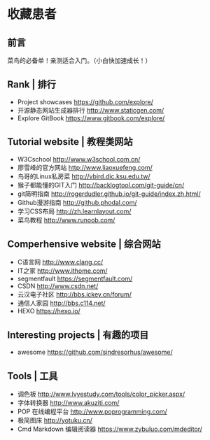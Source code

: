 # 收藏患者
## 前言
菜鸟的必备单！亲测适合入门。（小白快加速成长！）

## Rank | 排行
- Project showcases https://github.com/explore/
- 开源静态网站生成器排行 http://www.staticgen.com/
- Explore GitBook https://www.gitbook.com/explore/

## Tutorial website | 教程类网站
- W3Cschool  http://www.w3school.com.cn/
- 廖雪峰的官方网站 http://www.liaoxuefeng.com/
- 鸟哥的Linux私房菜 http://vbird.dic.ksu.edu.tw/
- 猴子都能懂的GIT入门 http://backlogtool.com/git-guide/cn/
- git简明指南 http://rogerdudler.github.io/git-guide/index.zh.html/
- Github漫游指南 http://github.phodal.com/
- 学习CSS布局 http://zh.learnlayout.com/
- 菜鸟教程 http://www.runoob.com/

## Comperhensive website | 综合网站
- C语言网  http://www.clang.cc/
- IT之家 http://www.ithome.com/
- segmentfault https://segmentfault.com/
- CSDN http://www.csdn.net/
- 云汉电子社区 http://bbs.ickey.cn/forum/
- 通信人家园 http://bbs.c114.net/
- HEXO https://hexo.io/

## Interesting projects | 有趣的项目
- awesome  https://github.com/sindresorhus/awesome/

## Tools | 工具
- 调色板 http://www.lvyestudy.com/tools/color_picker.aspx/
- 字体转换器 http://www.akuziti.com/
- POP 在线编程平台 http://www.poprogramming.com/
- 极简图床 http://yotuku.cn/
- Cmd Markdown 编辑阅读器 https://www.zybuluo.com/mdeditor/
